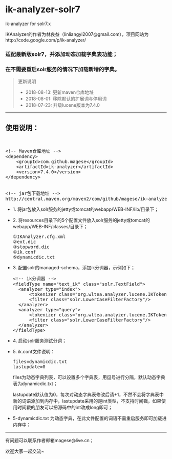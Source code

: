 # ik-analyzer-solr7
ik-analyzer for solr7.x
<p>IKAnalyzer的作者为林良益（linliangyi2007@gmail.com），项目网站为http://code.google.com/p/ik-analyzer/</p>

<h3>适配最新版solr7，并添加动态加载字典表功能；</h3>
<h3>在不需要重启solr服务的情况下加载新增的字典。</h3>

>更新说明
>* 2018-08-13: 更新maven仓库地址
>* 2018-08-01: 移除默认的扩展词与停用词
>* 2018-07-23: 升级lucene版本为7.4.0

<hr>
<h2>使用说明：</h2><br>
<pre>
&lt;!-- Maven仓库地址 --&gt;
&lt;dependency&gt;
    &lt;groupId&gt;com.github.magese&lt;/groupId&gt;
    &lt;artifactId&gt;ik-analyzer&lt;/artifactId&gt;
    &lt;version&gt;7.4.0&lt;/version&gt;
&lt;/dependency&gt;
<br>
&lt;!-- jar包下载地址 --&gt;
<a>http://central.maven.org/maven2/com/github/magese/ik-analyzer/7.4.0/ik-analyzer-7.4.0.jar</a>
</pre>
<ul>
    <li>
        <p>1. 将jar包放入solr服务的jetty或tomcat的webapp/WEB-INF/lib/目录下；</p>
    </li>
    <li>
        <p>2. 将resources目录下的5个配置文件放入solr服务的jetty或tomcat的webapp/WEB-INF/classes/目录下；</p>
<pre>
①IKAnalyzer.cfg.xml
②ext.dic
③stopword.dic
④ik.conf
⑤dynamicdic.txt
</pre>
    </li>
    <li>
        <p>3. 配置solr的managed-schema，添加ik分词器，示例如下；</p>
<pre>
&lt;!-- ik分词器 --&gt;
&lt;fieldType name="text_ik" class="solr.TextField"&gt;
  &lt;analyzer type="index"&gt;
      &lt;tokenizer class="org.wltea.analyzer.lucene.IKTokenizerFactory" useSmart="false" conf="ik.conf"/&gt;
      &lt;filter class="solr.LowerCaseFilterFactory"/&gt;
  &lt;/analyzer&gt;
  &lt;analyzer type="query"&gt;
      &lt;tokenizer class="org.wltea.analyzer.lucene.IKTokenizerFactory" useSmart="true" conf="ik.conf"/&gt;
      &lt;filter class="solr.LowerCaseFilterFactory"/&gt;
  &lt;/analyzer&gt;
&lt;/fieldType&gt;
</pre>
    </li>
    <li>
        <p>4. 启动solr服务测试分词；</p>
    </li>
    <li>
        <p>5. ik.conf文件说明：</p>
<pre>
files=dynamicdic.txt
lastupdate=0
</pre>
        <p>files为动态字典列表，可以设置多个字典表，用逗号进行分隔，默认动态字典表为dynamicdic.txt；</p>
        <p>lastupdate默认值为0，每次对动态字典表修改后请+1，不然不会将字典表中新的词语添加到内存中，lastupdate采用的是int类型，不支持时间戳，如果使用时间戳的朋友可以把源码中的int改成long即可；</p>
    </li>
    <li>
        <p>5-dynamicdic.txt 为动态字典，在此文件配置的词语不需重启服务即可加载进内存中；</p>
    </li>
</ul>
<hr>

<p>有问题可以联系作者邮箱magese@live.cn；</p>
<p>欢迎大家一起交流~</p>
